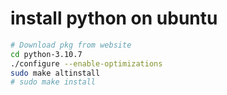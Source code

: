 # install python on ubuntu

```bash
# Download pkg from website
cd python-3.10.7
./configure --enable-optimizations
sudo make altinstall
# sudo make install
```
